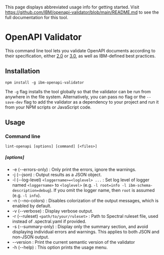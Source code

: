 This page displays abbreviated usage info for getting started. Visit https://github.com/IBM/openapi-validator/blob/main/README.md to see the full documentation for this tool.

# OpenAPI Validator
This command line tool lets you validate OpenAPI documents according to their specification, either [2.0](https://github.com/OAI/OpenAPI-Specification/blob/master/versions/2.0.md) or [3.0](https://github.com/OAI/OpenAPI-Specification/blob/master/versions/3.0.0.md),
as well as IBM-defined best practices.

## Installation
`npm install -g ibm-openapi-validator`

The `-g` flag installs the tool globally so that the validator can be run from anywhere in the file system. Alternatively, you can pass no flag or the `--save-dev` flag to add the validator as a dependency to your project and run it from your NPM scripts or JavaScript code.

## Usage
### Command line
`lint-openapi [options] [command] [<files>]`

##### [options]
-  -e (--errors-only) : Only print the errors, ignore the warnings.
-  -j (--json) : Output results as a JSON object.
-  -l (--log-level) `<loggername>=<loglevel> ...` : Set log level of logger named `<loggername>` to `<loglevel>` (e.g. `-l root=info -l ibm-schema-description=debug`). If you omit the logger name, then `root` is assumed (e.g. `-l info`).
-  -n (--no-colors) : Disables colorization of the output messages, which is enabled by default.
-  -v (--verbose) : Display verbose output.
-  -r (--ruleset) `<path/to/your/ruleset>` : Path to Spectral ruleset file, used instead of .spectral.yaml if provided.
-  -s (--summary-only) : Display only the summary section, and avoid displaying individual errors and warnings. This applies to both JSON and non-JSON output.
-  --version : Print the current semantic version of the validator
-  -h (--help) : This option prints the usage menu.
